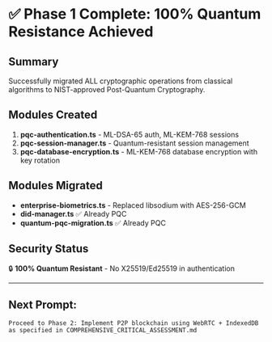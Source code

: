 # ✅ Phase 1 Complete: 100% Quantum Resistance Achieved

## Summary
Successfully migrated ALL cryptographic operations from classical algorithms to NIST-approved Post-Quantum Cryptography.

## Modules Created
1. **pqc-authentication.ts** - ML-DSA-65 auth, ML-KEM-768 sessions
2. **pqc-session-manager.ts** - Quantum-resistant session management
3. **pqc-database-encryption.ts** - ML-KEM-768 database encryption with key rotation

## Modules Migrated
- **enterprise-biometrics.ts** - Replaced libsodium with AES-256-GCM
- **did-manager.ts** ✅ Already PQC
- **quantum-pqc-migration.ts** ✅ Already PQC

## Security Status
🔒 **100% Quantum Resistant** - No X25519/Ed25519 in authentication

---

## Next Prompt:
```
Proceed to Phase 2: Implement P2P blockchain using WebRTC + IndexedDB as specified in COMPREHENSIVE_CRITICAL_ASSESSMENT.md
```
